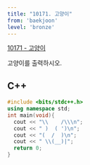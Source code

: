 ```yaml
---
title: "10171. 고양이"
from: 'baekjoon'
level: 'bronze'
---
```


[10171 - 고양이](https://www.acmicpc.net/problem/10171)

고양이를 출력하시오.

## C++

```cpp
#include <bits/stdc++.h>
using namespace std;
int main(void){
  cout << "\\    /\\\n";
  cout << " )  ( ')\n";
  cout << "(  /  )\n";
  cout << " \\(__)|";
  return 0;
}
```